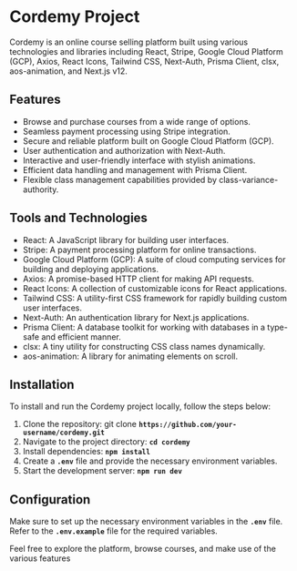 # Cordemy Project

Cordemy is an online course selling platform built using various technologies and libraries including React, Stripe, Google Cloud Platform (GCP), Axios, React Icons, Tailwind CSS, Next-Auth, Prisma Client, clsx, aos-animation, and Next.js v12.

## Features

- Browse and purchase courses from a wide range of options.
- Seamless payment processing using Stripe integration.
- Secure and reliable platform built on Google Cloud Platform (GCP).
- User authentication and authorization with Next-Auth.
- Interactive and user-friendly interface with stylish animations.
- Efficient data handling and management with Prisma Client.
- Flexible class management capabilities provided by class-variance-authority.

## Tools and Technologies

- React: A JavaScript library for building user interfaces.
- Stripe: A payment processing platform for online transactions.
- Google Cloud Platform (GCP): A suite of cloud computing services for building and deploying applications.
- Axios: A promise-based HTTP client for making API requests.
- React Icons: A collection of customizable icons for React applications.
- Tailwind CSS: A utility-first CSS framework for rapidly building custom user interfaces.
- Next-Auth: An authentication library for Next.js applications.
- Prisma Client: A database toolkit for working with databases in a type-safe and efficient manner.
- clsx: A tiny utility for constructing CSS class names dynamically.
- aos-animation: A library for animating elements on scroll.

## Installation

To install and run the Cordemy project locally, follow the steps below:

1. Clone the repository: git clone **`https://github.com/your-username/cordemy.git`**
1. Navigate to the project directory: **`cd cordemy`**
1. Install dependencies: **`npm install`**
1. Create a **`.env`** file and provide the necessary environment variables.
1. Start the development server: **`npm run dev`**

## Configuration

Make sure to set up the necessary environment variables in the **`.env`** file. Refer to the **`.env.example`** file for the required variables.

Feel free to explore the platform, browse courses, and make use of the various features 
